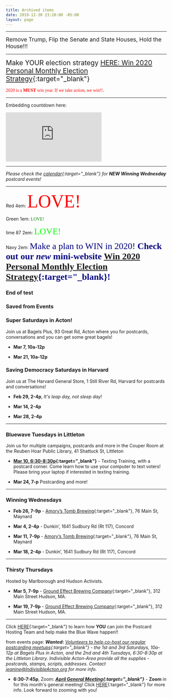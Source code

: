 ```yaml
---
title: Archived items
date: 2019-12-30 23:20:00 -05:00
layout: page
---
```






---

<span style="font-size:1.25em;">Remove Trump, Flip the Senate and State Houses, Hold the House!!!</span>

<p id="demo">
</p>

<script>
// Set the date we're counting down to
var countDownDate = new Date("Nov 3 2020 00:00");

// Update the count down every 1 second
var x = setInterval(function() {

  // Get today's date
  var now = new Date();
    
  // Find the distance between now and the count down date
  var t = countDownDate - now;
    
  // Time calculations for days
  var days = Math.floor(t / (1000 * 60 * 60 * 24));
  var hours = Math.floor((t%(1000 * 60 * 60 * 24))/(1000 * 60 * 60)); 
  var minutes = Math.floor((t % (1000 * 60 * 60)) / (1000 * 60)); 
  var seconds = Math.floor((t % (1000 * 60)) / 1000);  

  // Output the result in an element with id="demo"
  var test1 = document.getElementById("demo");
  test1.style.font = "italic bold 30px arial,serif"; 
  //test1.style.textAlign = "center";
//test1.innerHTML = days + " days left until Nov 3, 2020!";
  test1.innerHTML = days + "d " + hours + "h " + minutes + "m " + seconds + "s until Nov 3, 2020!";
  
  
  // If the count down is over, write some text 
  if (t < 0) {
    clearInterval(x);
    document.getElementById("demo").innerHTML = "EXPIRED";
  }
},500);
</script>

---  


<span style="font-style:Brandon; font-size:1.5em;">Make YOUR election strategy [HERE: Win 2020 Personal Monthly Election Strategy](https://sites.google.com/view/win2020personalmonthlystrategy/home){:target="_blank"}</span>

 
<span style="font-family:Papyrus; font-size:1em; color:red">2020 is a **MUST** win year.  If we take action, we win!!</span>. 


---

Embedding countdown here:

<iframe width="300" height="154" src="https://w2.countingdownto.com/2799792" frameborder="0"></iframe>

---

*Please check the [calendar](http://www.indivisibleacton.org/calendar.html){:target="_blank"} for **NEW Winning Wednesday** postcard events!*

---

Red 4em: <span style="font-family:Papyrus; font-size:4em; color:red">LOVE!</span>

Green 1em: <span style="font-family:Papyrus; font-size:1em; color:green">LOVE!</span>

lime 87 2em: <span style="font-family:Papyrus; font-size:2em; color:lime">LOVE!</span>

Navy 2em:
<span style="font-family:Papyrus; font-size:2em; color:Navy">Make a plan to WIN in 2020!  **Check out our *new* mini-website [Win 2020 Personal Monthly Election Strategy](https://sites.google.com/view/win2020personalmonthlystrategy/home){:target="_blank}!**</span>

### End of test

### Saved from Events

### Super Saturdays in Acton!

Join us at Bagels Plus, 93 Great Rd, Acton where you for postcards, conversations and you can get some great bagels!

* **Mar 7, 10a-12p**

* **Mar 21, 10a-12p**

### Saving Democracy Saturdays in Harvard

Join us at The Harvard General Store, 1 Still River Rd, Harvard for postcards and conversations!

* **Feb 29, 2-4p**, *It's leap day, not sleep day!*

* **Mar 14, 2-4p**

* **Mar 28, 2-4p**

---

### Bluewave Tuesdays in Littleton

Join us for multiple campaigns, postcards and more in the Couper Room at the Reuben Hoar Public Library, 41 Shattuck St, Littleton

* **[Mar 10, 6:30-8:30p](http://www.indivisibleacton.org/uploads/Textingjpeg.jpg){:target="_blank"}** - Texting Training, with a postcard corner. Come learn how to use your computer to text voters!  Please bring your laptop if interested in texting training.

* **Mar 24, 7-p** Postcarding and more!

---

### Winning Wednesdays

* **Feb 26, 7-9p** - [Amory’s Tomb Brewing](https://www.amorystomb.com){:target="_blank"}, 76 Main St, Maynard

* **Mar 4, 2-4p** - Dunkin’, 1641 Sudbury Rd (Rt 117), Concord

* **Mar 11, 7-9p** - [Amory’s Tomb Brewing](https://www.amorystomb.com){:target="_blank"}, 76 Main St, Maynard

* **Mar 18, 2-4p** - Dunkin’, 1641 Sudbury Rd (Rt 117), Concord

---

### Thirsty Thursdays

Hosted by Marlborough and Hudson Activists.

* **Mar 5, 7-9p** - [Ground Effect Brewing Company](http://groundeffectbrewing.com){:target="_blank"}, 312 Main Street Hudson, MA.

* **Mar 19, 7-9p** - [Ground Effect Brewing Company](http://groundeffectbrewing.com){:target="_blank"}, 312 Main Street Hudson, MA.

---

Click [HERE](https://docs.google.com/document/d/1tGz3UiSv7p4vvcSHpVPkQQqwchNw3OzOec4BoEzGRjU/edit?usp=sharing){:target="_blank"} to learn how **YOU** can join the Postcard Hosting Team and help make the Blue Wave happen!!

from events page:
***Wanted:*** *[Volunteers to help co-host our regular postcarding meetups](https://docs.google.com/document/d/1tGz3UiSv7p4vvcSHpVPkQQqwchNw3OzOec4BoEzGRjU/edit?usp=sharing){:target="_blank"} - the 1st and 3rd Saturdays, 10a-12p at Bagels Plus in Acton, and the 2nd and 4th Tuesdays, 6:30-8:30p at the Littleton Library.  Indivisible Acton-Area provide all the supplies - postcards, stamps, scripts, addresses.  Contact jeanine@IndivisibleActon.org for more info.*


* **6:30-7:45p**, Zoom:  ***[April General Meeting](http://www.indivisibleacton.org/2020/04/12/general-meeting-and-future-plans.html){:target="_blank"}*** - **Zoom** in for this month's general meeting!  Click [HERE](http://www.indivisibleacton.org/2020/04/12/general-meeting-and-future-plans.html){:target="_blank"} for more info.  Look forward to zooming with you!  